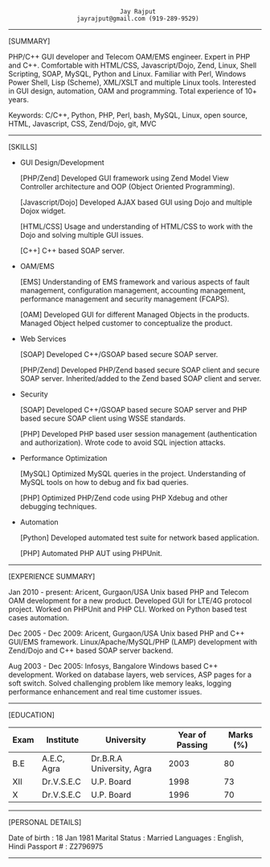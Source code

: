                                    Jay Rajput
                       jayrajput@gmail.com (919-289-9529)
--------------------------------------------------------------------------------

[SUMMARY]

PHP/C++ GUI developer and Telecom OAM/EMS engineer.  Expert in PHP and C++.
Comfortable with HTML/CSS, Javascript/Dojo, Zend, Linux, Shell Scripting, SOAP,
MySQL, Python and Linux.  Familiar with Perl, Windows Power Shell, Lisp
(Scheme), XML/XSLT and multiple Linux tools.  Interested in GUI design,
automation, OAM and programming.  Total experience of 10+ years.

Keywords: C/C++, Python, PHP, Perl, bash, MySQL, Linux, open source, HTML,
	  Javascript, CSS, Zend/Dojo, git, MVC

--------------------------------------------------------------------------------

[SKILLS]

+ GUI Design/Development

    [PHP/Zend] Developed GUI framework using Zend Model View Controller
    architecture and OOP (Object Oriented Programming).

    [Javascript/Dojo] Developed AJAX based GUI using Dojo and multiple Dojox
    widget.

    [HTML/CSS] Usage and understanding of HTML/CSS to work with the Dojo and
    solving multiple GUI issues.

    [C++] C++ based SOAP server.

+ OAM/EMS

    [EMS] Understanding of EMS framework and various aspects of  fault management,
    configuration management, accounting management, performance management and
    security management (FCAPS).

    [OAM] Developed GUI for different Managed Objects in the products.  Managed
    Object helped customer to conceptualize the product.

+ Web Services

    [SOAP] Developed C++/GSOAP based secure SOAP server.

    [PHP/Zend] Developed PHP/Zend based secure SOAP client and secure SOAP
    server.  Inherited/added to the Zend based SOAP client and server.

+ Security

    [SOAP] Developed C++/GSOAP based secure SOAP server and PHP based secure SOAP
    client using WSSE standards. 

    [PHP] Developed PHP based user session management (authentication and
    authorization).  Wrote code to avoid SQL injection attacks.

+ Performance Optimization

    [MySQL] Optimized MySQL queries in the project.  Understanding of MySQL
    tools on how to debug and fix bad queries.

    [PHP] Optimized PHP/Zend code using PHP Xdebug and other debugging
    techniques.

+ Automation

    [Python] Developed automated test suite for network based application.

    [PHP] Automated PHP AUT using PHPUnit.

--------------------------------------------------------------------------------

[EXPERIENCE SUMMARY]

Jan 2010 - present: Aricent, Gurgaon/USA
    Unix based PHP and Telecom OAM development for a new product.  Developed
    GUI for LTE/4G protocol project.  Worked on PHPUnit and PHP CLI.  Worked on
    Python based test cases automation.

Dec 2005 - Dec 2009: Aricent, Gurgaon/USA
    Unix based PHP and C++ GUI/EMS framework.  Linux/Apache/MySQL/PHP (LAMP)
    development with Zend/Dojo and C++ based SOAP server backend.

Aug 2003 - Dec 2005: Infosys, Bangalore
    Windows based C++ development.  Worked on database layers, web services,
    ASP pages for a soft switch.  Solved challenging problem like memory leaks,
    logging performance enhancement and real time customer issues.

--------------------------------------------------------------------------------

[EDUCATION]

|Exam | Institute   | University                | Year of Passing | Marks (%) |
|-----|-------------|---------------------------|-----------------|-----------|
|B.E  | A.E.C, Agra | Dr.B.R.A University, Agra | 2003            | 80        |
|XII  | Dr.V.S.E.C  | U.P. Board                | 1998            | 73        |
|X    | Dr.V.S.E.C  | U.P. Board                | 1996            | 70        |

--------------------------------------------------------------------------------

[PERSONAL DETAILS]

Date of birth  : 18 Jan 1981
Marital Status : Married
Languages      : English, Hindi
Passport #     : Z2796975

--------------------------------------------------------------------------------
